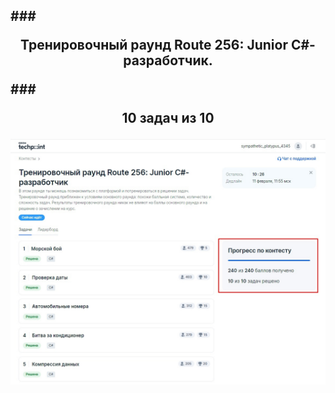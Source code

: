 ###<p style="text-align: center;">Тренировочный раунд Route 256: Junior C#-разработчик.</p>
###<p style="text-align: center;">10 задач из 10</p>
------

![alt text](images/image.png)
